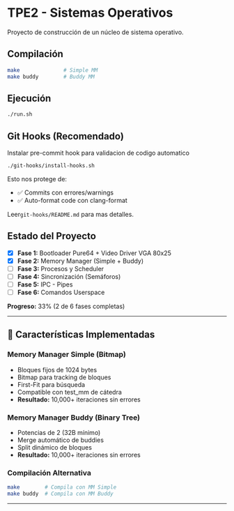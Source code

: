 # TPE2 - Sistemas Operativos

Proyecto de construcción de un núcleo de sistema operativo.

## Compilación
```bash
make              # Simple MM
make buddy        # Buddy MM
```

## Ejecución
```bash
./run.sh
```

## Git Hooks (Recomendado)
Instalar pre-commit hook para validacion de codigo automatico
```bash
./git-hooks/install-hooks.sh
```

Esto nos protege de:
- ✅ Commits con errores/warnings
- ✅ Auto-format code con clang-format

Leer`git-hooks/README.md` para mas detalles.

## Estado del Proyecto

- [x] **Fase 1:** Bootloader Pure64 + Video Driver VGA 80x25
- [x] **Fase 2:** Memory Manager (Simple + Buddy)
- [ ] **Fase 3:** Procesos y Scheduler
- [ ] **Fase 4:** Sincronización (Semáforos)
- [ ] **Fase 5:** IPC - Pipes
- [ ] **Fase 6:** Comandos Userspace

**Progreso:** 33% (2 de 6 fases completas)

---

## 📝 Características Implementadas

### Memory Manager Simple (Bitmap)
- Bloques fijos de 1024 bytes
- Bitmap para tracking de bloques
- First-Fit para búsqueda
- Compatible con test_mm de cátedra
- **Resultado:** 10,000+ iteraciones sin errores

### Memory Manager Buddy (Binary Tree)
- Potencias de 2 (32B mínimo)
- Merge automático de buddies
- Split dinámico de bloques
- **Resultado:** 10,000+ iteraciones sin errores

### Compilación Alternativa
```bash
make        # Compila con MM Simple
make buddy  # Compila con MM Buddy
```

---
